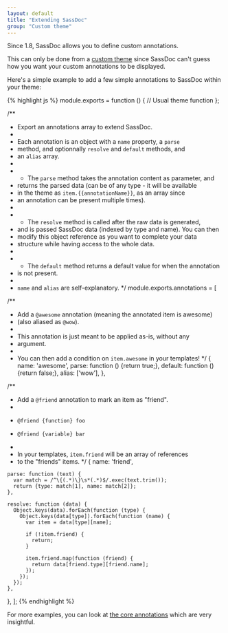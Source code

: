 ```yaml
---
layout: default
title: "Extending SassDoc"
group: "Custom theme"
---
```


Since 1.8, SassDoc allows you to define custom annotations.

This can only be done from a [custom theme](/using-your-own-theme/) since SassDoc can't guess how you want your custom annotations to be displayed.

Here's a simple example to add a few simple annotations to SassDoc within your theme:

{% highlight js %}
module.exports = function () {
  // Usual theme function
};

/**
 * Export an annotations array to extend SassDoc.
 *
 * Each annotation is an object with a `name` property, a `parse`
 * method, and optionnally `resolve` and `default` methods, and
 * an `alias` array.
 *
 * * The `parse` method takes the annotation content as parameter, and
 *   returns the parsed data (can be of any type - it will be available
 *   in the theme as `item.{{annotationName}}`, as an array since
 *   an annotation can be present multiple times).
 *
 * * The `resolve` method is called after the raw data is generated,
 *   and is passed SassDoc data (indexed by type and name). You can then
 *   modify this object reference as you want to complete your data
 *   structure while having access to the whole data.
 *
 * * The `default` method returns a default value for when the annotation
 *   is not present.
 *
 * `name` and `alias` are self-explanatory.
 */
module.exports.annotations = [

  /**
   * Add a `@awesome` annotation (meaning the annotated item is awesome)
   * (also aliased as `@wow`).
   *
   * This annotation is just meant to be applied as-is, without any
   * argument.
   *
   * You can then add a condition on `item.awesome` in your templates!
   */
  {
    name: 'awesome',
    parse: function () {return true;},
    default: function () {return false;},
    alias: ['wow'],
  },

  /**
   * Add a `@friend` annotation to mark an item as "friend".
   *
   *     @friend {function} foo
   *     @friend {variable} bar
   *
   * In your templates, `item.friend` will be an array of references
   * to the "friends" items.
   */
  {
    name: 'friend',

    parse: function (text) {
      var match = /^\{(.*)\}\s*(.*)$/.exec(text.trim());
      return {type: match[1], name: match[2]};
    },

    resolve: function (data) {
      Object.keys(data).forEach(function (type) {
        Object.keys(data[type]).forEach(function (name) {
          var item = data[type][name];

          if (!item.friend) {
            return;
          }

          item.friend.map(function (friend) {
            return data[friend.type][friend.name];
          });
        });
      });
    },
  },
];
{% endhighlight %}

For more examples, you can look at [the core annotations](https://github.com/SassDoc/sassdoc/tree/master/src/annotation/annotations) which are very insightful.
